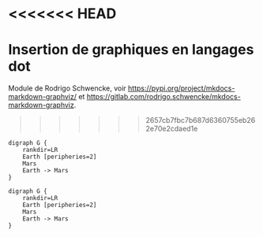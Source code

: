
<<<<<<< HEAD
=======
# Insertion de graphiques en langages dot 

Module de Rodrigo Schwencke, voir  <https://pypi.org/project/mkdocs-markdown-graphviz/> et <https://gitlab.com/rodrigo.schwencke/mkdocs-markdown-graphviz>.
  

>>>>>>> 2657cb7fbc7b687d6360755eb262e70e2cdaed1e
```graphviz dot attack_plan.svg
digraph G {
    rankdir=LR
    Earth [peripheries=2]
    Mars
    Earth -> Mars
}
```

  
```graphviz dot attack_plan.png
digraph G {
    rankdir=LR
    Earth [peripheries=2]
    Mars
    Earth -> Mars
}
```

